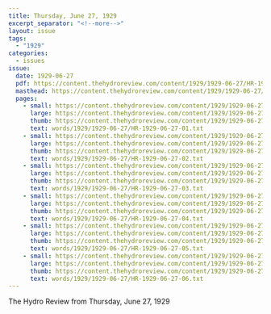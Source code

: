 ```yaml
---
title: Thursday, June 27, 1929
excerpt_separator: "<!--more-->"
layout: issue
tags:
  - "1929"
categories:
  - issues
issue:
  date: 1929-06-27
  pdf: https://content.thehydroreview.com/content/1929/1929-06-27/HR-1929-06-27.pdf
  masthead: https://content.thehydroreview.com/content/1929/1929-06-27/masthead/HR-1929-06-27.jpg
  pages:
    - small: https://content.thehydroreview.com/content/1929/1929-06-27/small/HR-1929-06-27-01.jpg
      large: https://content.thehydroreview.com/content/1929/1929-06-27/large/HR-1929-06-27-01.jpg
      thumb: https://content.thehydroreview.com/content/1929/1929-06-27/thumbnails/HR-1929-06-27-01.jpg
      text: words/1929/1929-06-27/HR-1929-06-27-01.txt
    - small: https://content.thehydroreview.com/content/1929/1929-06-27/small/HR-1929-06-27-02.jpg
      large: https://content.thehydroreview.com/content/1929/1929-06-27/large/HR-1929-06-27-02.jpg
      thumb: https://content.thehydroreview.com/content/1929/1929-06-27/thumbnails/HR-1929-06-27-02.jpg
      text: words/1929/1929-06-27/HR-1929-06-27-02.txt
    - small: https://content.thehydroreview.com/content/1929/1929-06-27/small/HR-1929-06-27-03.jpg
      large: https://content.thehydroreview.com/content/1929/1929-06-27/large/HR-1929-06-27-03.jpg
      thumb: https://content.thehydroreview.com/content/1929/1929-06-27/thumbnails/HR-1929-06-27-03.jpg
      text: words/1929/1929-06-27/HR-1929-06-27-03.txt
    - small: https://content.thehydroreview.com/content/1929/1929-06-27/small/HR-1929-06-27-04.jpg
      large: https://content.thehydroreview.com/content/1929/1929-06-27/large/HR-1929-06-27-04.jpg
      thumb: https://content.thehydroreview.com/content/1929/1929-06-27/thumbnails/HR-1929-06-27-04.jpg
      text: words/1929/1929-06-27/HR-1929-06-27-04.txt
    - small: https://content.thehydroreview.com/content/1929/1929-06-27/small/HR-1929-06-27-05.jpg
      large: https://content.thehydroreview.com/content/1929/1929-06-27/large/HR-1929-06-27-05.jpg
      thumb: https://content.thehydroreview.com/content/1929/1929-06-27/thumbnails/HR-1929-06-27-05.jpg
      text: words/1929/1929-06-27/HR-1929-06-27-05.txt
    - small: https://content.thehydroreview.com/content/1929/1929-06-27/small/HR-1929-06-27-06.jpg
      large: https://content.thehydroreview.com/content/1929/1929-06-27/large/HR-1929-06-27-06.jpg
      thumb: https://content.thehydroreview.com/content/1929/1929-06-27/thumbnails/HR-1929-06-27-06.jpg
      text: words/1929/1929-06-27/HR-1929-06-27-06.txt
---
```


The Hydro Review from Thursday, June 27, 1929

<!--more-->

